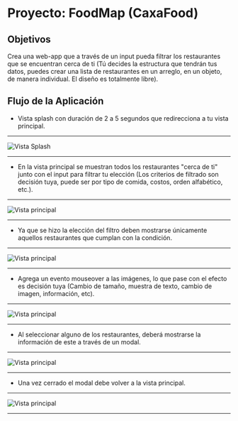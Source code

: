 # Proyecto: FoodMap (CaxaFood)

## Objetivos

Crea una web-app que a través de un input pueda filtrar los restaurantes que se encuentran cerca de ti (Tú decides la estructura que tendrán tus datos, puedes crear una lista de restaurantes en un arreglo, en un objeto, de manera individual. El diseño es totalmente libre).

## Flujo de la Aplicación

- Vista splash con duración de 2 a 5 segundos que redirecciona a tu vista principal.

***
![Vista Splash](assets/img/splash.jpg "Vista Splash")
***

- En la vista principal se muestran todos los restaurantes "cerca de ti" junto con el input para filtrar tu elección (Los criterios de filtrado son decisión tuya, puede ser por tipo de comida, costos, orden alfabético, etc.).

***
![Vista principal](assets/img/2.jpg "Vista principal")
***

- Ya que se hizo la elección del filtro deben mostrarse únicamente aquellos restaurantes que cumplan con la condición.

***
![Vista principal](assets/img/3.jpg "Vista principal")
***

- Agrega un evento mouseover a las imágenes, lo que pase con el efecto es decisión tuya (Cambio de tamaño, muestra de texto, cambio de imagen, información, etc).

***
![Vista principal](assets/img/3.jpg "Vista principal")
***

- Al seleccionar alguno de los restaurantes, deberá mostrarse la información de este a través de un modal.

***
![Vista principal](assets/img/5.jpg "Vista principal")
***

- Una vez cerrado el modal debe volver a la vista principal.

***
![Vista principal](assets/img/6.jpg "Vista principal")
***
